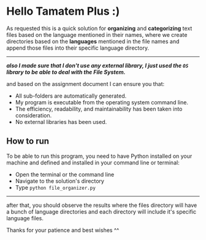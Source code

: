 # Hello Tamatem Plus :)

As requested this is a quick solution for **organizing** and **categorizing** text files based on the language mentioned in their names, where we create directories based on the **languages** mentioned in the file names and append those files into their specific language directory.


---

***also I made sure that I don't use any external library, I just used the `OS` library to be able to deal with the File System.***

and based on the assignment document I can ensure you that:
* All sub-folders are automatically generated.
* My program is executable from the operating system command line.
* The efficiency, readability, and maintainability has been taken into consideration.
* No external libraries has been used.

## How to run

To be able to run this program, you need to have Python installed on your machine and defined and installed in your command line or terminal:
- Open the terminal or the command line
- Navigate to the solution's directory
- Type `python file_organizer.py`

---

after that, you should observe the results where the files directory will have a bunch of language directories and each directory will include it's specific language files.

  

Thanks for your patience and best wishes ^^
